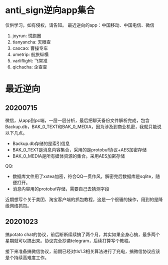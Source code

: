 # anti_sign逆向app集合
仅供学习，如有侵权，请告知。
最近逆向的app：中国移动、中国电信、微信


1. joyrun: 悦跑圈
2. tianyancha: 天眼查
3. caocao: 曹操专车
4. umetrip: 航旅纵横
5. varliflight: 飞常准
6. qichacha: 企查查

# 最近逆向
## 20200715
 微信，从app到pc端，一层一层分析，最后把聊天备份文件解析完成，包含Backup.db，BAK_0_TEXT和BAK_0_MEDIA，因为涉及到商业机密，我就只能说以下几点。
- Backup.db存储的是索引信息
- BAK_0_TEXT是消息内容集合，采用的是protobuf协议+AES加密存储
- BAK_0_MEDIA是所有媒体资源的集合。采用AES加密存储

QQ: 
- 数据库文件用了xxtea加密，符合QQ一贯作风，解密完后数据库是sqlite，随便打开。
- 消息内容用的protobuf存储，需要自己去猜测字段

近期想写个关于美团、淘宝客户端的抓包教程，这是一个很骚的操作，用到的是降级网络抓包。

## 20201023
搞potato chat的协议，前后断断续续搞了两个月，其实如果全身心搞，最多两个星期就可以搞出来。协议完全抄袭telegram，后续打算写个教程。

接下来准备搞微信协议，前期已经对tls1.3相关算法进行了充电，搞微信协议应该是个持续高难度工作。
